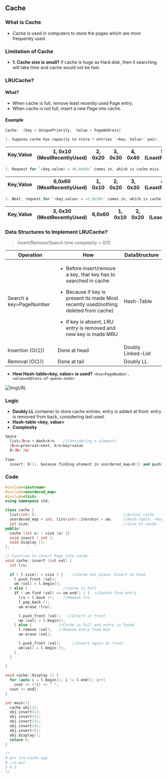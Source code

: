 ## Cache
### What is Cache
  - Cache is used in computers to store the pages which are most frequently used.
### Limitation of Cache
  - **1. Cache size is small?** if cache is huge as Hard disk, then it searching will take time and cache would not be fast.
### LRUCache?  
#### What?
  - When cache is full, remove least recently used Page entry.
  - When cache is not full, insert a new Page into cache.
  
#### Example
```c++
Cache:  {key = UniquePriority,  Value = PageAddress}

1. Suppose cache has capacity to store 5 entries `<key, Value>` pair. 
```

  |Key,Value| 1, 0x10 (MostRecentlyUsed)| 2, 0x20 | 3, 0x30 | 4, 0x40 | 5, 0x50 (LeastRecentlyUsed)|
  |---|---|---|---|---|---|

```c++
2. Request for `<key,value> = <6,0x60>` comes in, which is cache miss. Hence LRU is deleted and entry is inserted at head.
```

  |Key,Value| 6,0x60 (MostRecentlyUsed) | 1, 0x10 | 2, 0x20 | 3, 0x30 | 4, 0x40 (LeastRecentlyUsed)|
  |---|---|---|---|---|---|

```c++
3. Next, request for `<key,value> = <3,0x30>` comes in, which is cache hit. Hence `<3,0x30>` becomes MRU.
```

  |Key,Value| 3, 0x30 (MostRecentlyUsed)| 6,0x60 | 1, 0x10 | 2, 0x20 | 4, 0x40 (LeastRecentlyUsed)|
  |---|---|---|---|---|---|

### Data Structures to Implement LRUCache? 
> Insert/Remove/Search time complexity = O(1)

|Operation|How|DataStructure|
|---|---|---|
|Search a key=PageNumber|<ul><li>Before insert/remove a key, that key has to searched in cache</li></ul><ul><li>Because if key is present its made Most recently used(nothing deleted from cache)</li></ul><ul><li>if key is absent, LRU entry is removed and new key is made MRU</li></ul>|Hash-Table|
|Insertion (O(1))|Done at head|Doubly Linked-List|
|Removal (O(1))|Done at tail|Doubly LL|

- **How Hash-table<key, value> is used?** `<key=PageNumber, value=address-of-queue-node>`
  
![ImgURL](https://i.ibb.co/1n22bjF/LRUCache-Hash-Doubly-LL.png)    

### Logic
- **Doubly LL** container to store cache entries. entry is added at front. entry is removed from back, considering last used.
- **Hash-table <key, value>** 
- **Complexity**
```c++
Space
  list=2k+n + Hash=k+n    //Considering n elements
  2k+n=prev+val+next, k+n=key+value
  O(3k+ 2n)
  
Time:
  insert: O(1), because finding element in unordered_map=O(1) and pushing at front of list=O(1)
```         

### Code
```c++
#include<iostream>
#include<unordered_map>
#include<list>
using namespace std;

class cache {
  list<int> l;                                       //Actual cache
  unordered_map < int, list<int>::iterator > um;     //Hash-Table. <key=PageNumber, value=AddressOfPage>
  int size;                                          //Size of cache
public:
  cache (int a) : size (a) {}
  void insert ( int );
  void display ();
};

// Function to insert Page into cache
void cache::insert (int val) {
  int lru;
  
  if ( l.size() < size ) {    //Cache has place. Insert at head
    l.push_front (val);
    um [val] = l.begin();
  } else {                //Cache is Full
    if ( um.find (val) == um.end() ) {  //Cannot find entry
      lru = l.back ();    //Remove lru
      l.pop_back ();
      um.erase (lru);

      l.push_front (val);   //Insert at front
      um [val] = l.begin();
    } else {            //Cache is Full and entry is found
      l.remove (val);   //Remove entry from mid
      um.erase (val);

      l.push_front (val);     //Insert again at front
      um[val] = l.begin ();
    }
  }
  
}

void cache::display () {
  for (auto i = l.begin(); i != l.end(); i++)
    cout << (*i) << " ";
  cout << endl;
}

int main(){
  cache obj(3);
  obj.insert(1);
  obj.insert(2);
  obj.insert(3);
  obj.insert(4);
  obj.insert(5);
  obj.display();
  return 0;
}

/*
# g++ lru-cache.cpp 
# ./a.out 
5 4 3 
*/
```
